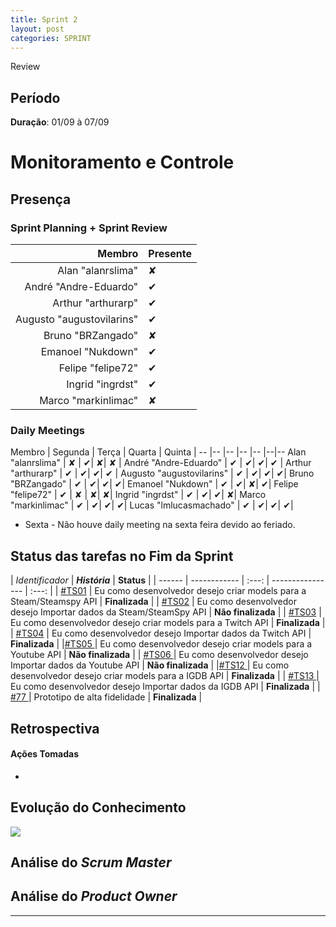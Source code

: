```yaml
---
title: Sprint 2
layout: post
categories: SPRINT
---
```

Review

## Período

**Duração**: 01/09 à 07/09


# Monitoramento e Controle


## Presença
### Sprint Planning + Sprint Review

Membro | Presente
---:|:---
Alan "alanrslima" | &#x2718; |
André "Andre-Eduardo" | &#10004; |
Arthur "arthurarp" | &#10004; |
Augusto "augustovilarins" | &#10004; |
Bruno "BRZangado" | &#x2718;|
Emanoel "Nukdown" | &#10004; |
Felipe "felipe72" | &#10004; |
Ingrid "ingrdst" | &#10004; |
Marco "markinlimac" | &#x2718; |

### Daily Meetings


Membro | Segunda | Terça | Quarta | Quinta |
-- |-- |-- |-- |-- |--|--
Alan "alanrslima" | &#x2718; | &#10004;| &#x2718;| &#x2718; |
André "Andre-Eduardo" | &#10004; | &#10004;| &#10004;| &#10004; |
Arthur "arthurarp" | &#10004; | &#10004;| &#10004;| &#10004; |
Augusto "augustovilarins" | &#10004; | &#10004;| &#10004;| &#10004;|
Bruno "BRZangado" | &#10004; | &#10004;| &#10004;| &#10004;|
Emanoel "Nukdown" | &#10004; | &#10004;| &#x2718;| &#10004;|
Felipe "felipe72" | &#10004; | &#x2718; | &#x2718;| &#x2718;|
Ingrid "ingrdst" | &#10004; | &#10004;| &#10004;| &#x2718;|
Marco "markinlimac" | &#10004; | &#10004;| &#10004;| &#10004;|
Lucas "lmlucasmachado" | &#10004; | &#10004;| &#10004;| &#10004;|


* Sexta -  Não houve daily meeting na sexta feira devido ao feriado.

## Status das tarefas no Fim da Sprint


| *Identificador* | ***História*** | **Status** |
| ------ | ------------ |     :---:     |  ---------------- | :---:  |
| [#TS01](https://github.com/fga-eps-mds/2018.2-GamesBI/issues/78) | Eu como desenvolvedor desejo criar models para a Steam/Steamspy API | **Finalizada**  |
| [#TS02](https://github.com/fga-eps-mds/2018.2-GamesBI/issues/79) | Eu como desenvolvedor desejo Importar dados da Steam/SteamSpy API  | **Não finalizada**  |
| [#TS03](https://github.com/fga-eps-mds/2018.2-GamesBI/issues/82) | Eu como desenvolvedor desejo criar models para a Twitch API | **Finalizada**  |
| [#TS04](https://github.com/fga-eps-mds/2018.2-GamesBI/issues/80) | Eu como desenvolvedor desejo Importar dados da Twitch API | **Finalizada**  |
|[#TS05 ](https://github.com/fga-eps-mds/2018.2-GamesBI/issues/83) | Eu como desenvolvedor desejo criar models para a Youtube API | **Não finalizada**  |
| [#TS06 ](https://github.com/fga-eps-mds/2018.2-GamesBI/issues/81) | Eu como desenvolvedor desejo Importar dados da Youtube API | **Não finalizada**  |
|[#TS12 ](https://github.com/fga-eps-mds/2018.2-GamesBI/issues/83) | Eu como desenvolvedor desejo criar models para a IGDB API | **Finalizada**  |
| [#TS13 ](https://github.com/fga-eps-mds/2018.2-GamesBI/issues/81) | Eu como desenvolvedor desejo Importar dados da IGDB API | **Finalizada**  |
| [#77 ](https://github.com/fga-eps-mds/2018.2-GamesBI/issues/77) | Prototipo de alta fidelidade | **Finalizada**  |



## Retrospectiva


#### Ações Tomadas
-


## Evolução do Conhecimento

<img src="https://i.imgur.com/pqIezAF.png">

## Análise do <i>Scrum Master</i>    


## Análise do <i>Product Owner</i>



***

